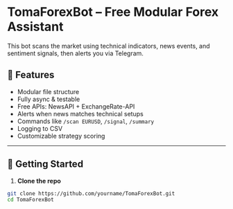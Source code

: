 # TomaForexBot – Free Modular Forex Assistant

This bot scans the market using technical indicators, news events, and sentiment signals, then alerts you via Telegram.

## 🧠 Features

- Modular file structure
- Fully async & testable
- Free APIs: NewsAPI + ExchangeRate-API
- Alerts when news matches technical setups
- Commands like `/scan EURUSD`, `/signal`, `/summary`
- Logging to CSV
- Customizable strategy scoring

---

## 🚀 Getting Started

1. **Clone the repo**
```bash
git clone https://github.com/yourname/TomaForexBot.git
cd TomaForexBot
